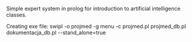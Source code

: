 Simple expert system in prolog for introduction to artificial intelligence classes.

Creating exe file:
swipl -o projmed -g menu -c projmed.pl projmed_db.pl dokumentacja_db.pl  --stand_alone=true
